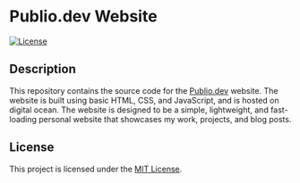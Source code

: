 # Publio.dev Website

[![License](https://img.shields.io/badge/license-MIT-blue.svg)](LICENSE)

## Description

This repository contains the source code for the [Publio.dev](https://publio.dev) website. The website is built using basic HTML, CSS, and JavaScript, and is hosted on digital ocean. The website is designed to be a simple, lightweight, and fast-loading personal website that showcases my work, projects, and blog posts.

## License

This project is licensed under the [MIT License](LICENSE).
